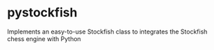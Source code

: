 # pystockfish
Implements an easy-to-use Stockfish class to integrates the Stockfish chess engine with Python
